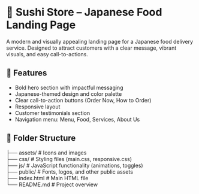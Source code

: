 # 🍣 Sushi Store – Japanese Food Landing Page

A modern and visually appealing landing page for a Japanese food delivery service. Designed to attract customers with a clear message, vibrant visuals, and easy call-to-actions.

## 🧾 Features

- Bold hero section with impactful messaging
- Japanese-themed design and color palette
- Clear call-to-action buttons (Order Now, How to Order)
- Responsive layout
- Customer testimonials section
- Navigation menu: Menu, Food, Services, About Us

## 📁 Folder Structure

├── assets/        # Icons and images  
├── css/           # Styling files (main.css, responsive.css)  
├── js/            # JavaScript functionality (animations, toggles)  
├── public/        # Fonts, logos, and other public assets  
├── index.html     # Main HTML file  
└── README.md      # Project overview

